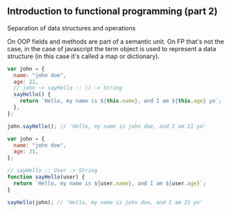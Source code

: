 ## Introduction to functional programming (part 2)

Separation of data structures and operations

On OOP fields and methods are part of a semantic unit. On FP that's not the case, in the case of
javascript the term object is used to represent a data structure (in this case it's called a map or
dictionary).

```js
var john = {
  name: "john doe",
  age: 21,
  // john ~> sayHello :: () -> String
  sayHello() {
    return `Hello, my name is ${this.name}, and I am ${this.age} yo`;
  },
};

john.sayHello(); // 'Hello, my name is john doe, and I am 21 yo'
```

```js
var john = {
  name: "john doe",
  age: 21,
};

// sayHello :: User -> String
function sayHello(user) {
  return `Hello, my name is ${user.name}, and I am ${user.age}`;
}

sayHello(john); // 'Hello, my name is john doe, and I am 21 yo'
```
